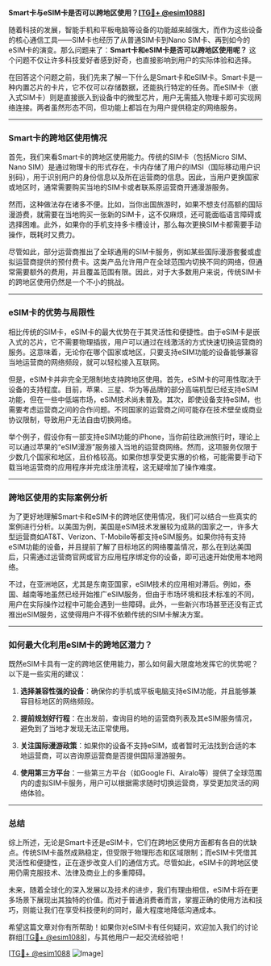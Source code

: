 **Smart卡与eSIM卡是否可以跨地区使用？[[TG💪+ @esim1088](https://t.me/s/esim1088)]**

随着科技的发展，智能手机和平板电脑等设备的功能越来越强大，而作为这些设备的核心通信工具——SIM卡也经历了从普通SIM卡到Nano SIM卡、再到如今的eSIM卡的演变。那么问题来了：**Smart卡和eSIM卡是否可以跨地区使用呢？** 这个问题不仅让许多科技爱好者感到好奇，也直接影响到用户的实际体验和选择。

在回答这个问题之前，我们先来了解一下什么是Smart卡和eSIM卡。Smart卡是一种内置芯片的卡片，它不仅可以存储数据，还能执行特定的任务。而eSIM卡（嵌入式SIM卡）则是直接嵌入到设备中的微型芯片，用户无需插入物理卡即可实现网络连接。两者虽然形态不同，但功能上都旨在为用户提供稳定的网络服务。

---

### Smart卡的跨地区使用情况

首先，我们来看Smart卡的跨地区使用能力。传统的SIM卡（包括Micro SIM、Nano SIM）是通过物理卡的形式存在，卡内存储了用户的IMSI（国际移动用户识别码），用于识别用户的身份信息以及所在运营商的信息。因此，当用户更换国家或地区时，通常需要购买当地的SIM卡或者联系原运营商开通漫游服务。

然而，这种做法存在诸多不便。比如，当你出国旅游时，如果不想支付高额的国际漫游费，就需要在当地购买一张新的SIM卡，这不仅麻烦，还可能面临语言障碍或选择困难。此外，如果你的手机支持多卡槽设计，那么每次更换SIM卡都需要手动操作，既耗时又费力。

尽管如此，部分运营商推出了全球通用的SIM卡服务，例如某些国际漫游套餐或虚拟运营商提供的预付费卡。这类产品允许用户在全球范围内切换不同的网络，但通常需要额外的费用，并且覆盖范围有限。因此，对于大多数用户来说，传统SIM卡的跨地区使用仍然是一个不小的挑战。

---

### eSIM卡的优势与局限性

相比传统的SIM卡，eSIM卡的最大优势在于其灵活性和便捷性。由于eSIM卡是嵌入式的芯片，它不需要物理插拔，用户可以通过在线激活的方式快速切换运营商的服务。这意味着，无论你在哪个国家或地区，只要支持eSIM功能的设备能够兼容当地运营商的网络频段，就可以轻松接入互联网。

但是，eSIM卡并非完全无限制地支持跨地区使用。首先，eSIM卡的可用性取决于设备的支持程度。目前，苹果、三星、华为等品牌的部分高端机型已经支持eSIM功能，但在一些中低端市场，eSIM技术尚未普及。其次，即使设备支持eSIM，也需要考虑运营商之间的合作问题。不同国家的运营商之间可能存在技术壁垒或商业协议限制，导致用户无法自由切换网络。

举个例子，假设你有一部支持eSIM功能的iPhone，当你前往欧洲旅行时，理论上可以通过苹果的“eSIM漫游”服务接入当地的运营商网络。然而，这项服务仅限于少数几个国家和地区，且价格较高。如果你想享受更实惠的价格，可能需要手动下载当地运营商的应用程序并完成注册流程，这无疑增加了操作难度。

---

### 跨地区使用的实际案例分析

为了更好地理解Smart卡和eSIM卡的跨地区使用情况，我们可以结合一些真实的案例进行分析。以美国为例，美国是eSIM技术发展较为成熟的国家之一，许多大型运营商如AT&T、Verizon、T-Mobile等都支持eSIM服务。如果你持有支持eSIM功能的设备，并且提前了解了目标地区的网络覆盖情况，那么在到达美国后，只需通过运营商官网或官方应用程序绑定你的设备，即可迅速开始使用本地网络。

不过，在亚洲地区，尤其是东南亚国家，eSIM技术的应用相对滞后。例如，泰国、越南等地虽然已经开始推广eSIM服务，但由于市场环境和技术标准的不同，用户在实际操作过程中可能会遇到一些障碍。此外，一些新兴市场甚至还没有正式推出eSIM服务，这使得用户不得不依赖传统的SIM卡解决方案。

---

### 如何最大化利用eSIM卡的跨地区潜力？

既然eSIM卡具有一定的跨地区使用能力，那么如何最大限度地发挥它的优势呢？以下是一些实用的建议：

1. **选择兼容性强的设备**：确保你的手机或平板电脑支持eSIM功能，并且能够兼容目标地区的网络频段。
   
2. **提前规划好行程**：在出发前，查询目的地的运营商列表及其eSIM服务情况，避免到了当地才发现无法正常使用。

3. **关注国际漫游政策**：如果你的设备不支持eSIM，或者暂时无法找到合适的本地运营商，可以咨询原运营商是否提供国际漫游服务。

4. **使用第三方平台**：一些第三方平台（如Google Fi、Airalo等）提供了全球范围内的虚拟SIM卡服务，用户可以根据需求随时切换运营商，享受更加灵活的网络体验。

---

### 总结

综上所述，无论是Smart卡还是eSIM卡，它们在跨地区使用方面都有各自的优缺点。传统SIM卡虽然成熟稳定，但受限于物理形态和区域限制；而eSIM卡凭借其灵活性和便捷性，正在逐步改变人们的通信方式。尽管如此，eSIM卡的跨地区使用仍需克服技术、法律及商业上的多重障碍。

未来，随着全球化的深入发展以及技术的进步，我们有理由相信，eSIM卡将在更多场景下展现出其独特的价值。而对于普通消费者而言，掌握正确的使用方法和技巧，则能让我们在享受科技便利的同时，最大程度地降低沟通成本。

希望这篇文章对你有所帮助！如果你对eSIM卡有任何疑问，欢迎加入我们的讨论群组[[TG💪+ @esim1088](https://t.me/s/esim1088)]，与其他用户一起交流经验吧！

[[TG💪+ @esim1088](https://t.me/s/esim1088) ![Image](https://i.postimg.cc/4NQfJmqS/Snipaste-2025-05-13-00-14-12.png)]